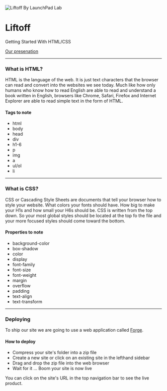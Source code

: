 ![Liftoff By LaunchPad Lab](http://cl.ly/YHrd/logo.png)

# Liftoff
Getting Started With HTML/CSS

[Our presenation](https://docs.google.com/presentation/d/1Xzz3DDXGksPhcJoeZspp33pOllBlJVODwqHmFD8Lf5U/edit?usp=sharing)

---

### What is HTML?
HTML is the language of the web. It is just text characters that the browser can read and convert into the websites we see today. Much like how only humans who know how to read English are able to read and understand a book written in English, browsers like Chrome, Safari, Firefox and Internet Explorer are able to read simple text in the form of HTML.

#### Tags to note
* html
* body
* head
* div
* h1-6
* p
* img
* a
* ul/ol
* li

---

### What is CSS?
CSS or Cascading Style Sheets are documents that tell your browser how to style your website. What colors your fonts should have. How big to make your H1s and how small your H6s should be. CSS is written from the top down. So your most global styles should be located at the top fo the file and your more focused styles should come toward the bottom.

#### Properties to note
* background-color
* box-shadow
* color
* display
* font-family
* font-size
* font-weight
* margin
* overflow
* padding
* text-align
* text-transform

---

### Deploying
To ship our site we are going to use a web application called [Forge](https://www.getforge.com).

#### How to deploy
* Compress your site's folder into a zip file
* Create a new site or click on an existing site in the lefthand sidebar
* Drag and drop the zip file into the web browser
* Wait for it ... Boom your site is now live

You can click on the site's URL in the top navigation bar to see the live product.